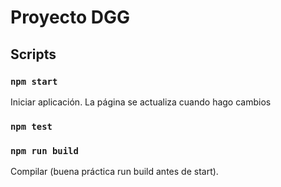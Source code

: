 # Proyecto DGG

## Scripts

### `npm start`

Iniciar aplicación.
La página se actualiza cuando hago cambios

### `npm test`

### `npm run build`

Compilar (buena práctica run build antes de start).
